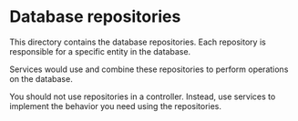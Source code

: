 # Database repositories

This directory contains the database repositories. Each repository is responsible for a specific entity in the database.

Services would use and combine these repositories to perform operations on the database.

You should not use repositories in a controller. Instead, use services to implement the behavior you need using the 
repositories.

